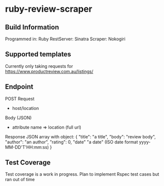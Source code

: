 # ruby-review-scraper

## Build Information 
Programmed in: Ruby
RestServer: Sinatra
Scraper: Nokogiri

## Supported templates
Currently only taking requests for https://www.productreview.com.au/listings/<review>

## Endpoint 
POST Request
 - host/location

Body (JSON)
 - attribute name => location (full url) 

Response 
JSON array with object: 
{
  "title": "a title", 
  "body": "review body", 
  "author": "an author", 
  "rating": 0, 
  "date" "a date" (ISO date format yyyy-MM-DD'T'HH:mm:ss)
}


## Test Coverage 
Test coverage is a work in progress. Plan to implement Rspec test cases but ran out of time 


